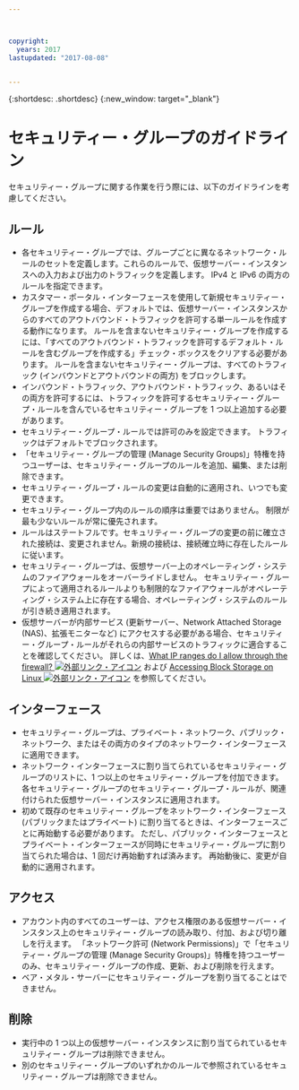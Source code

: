 ```yaml
---



copyright:
  years: 2017
lastupdated: "2017-08-08"


---
```


{:shortdesc: .shortdesc}
{:new_window: target="_blank"}

# セキュリティー・グループのガイドライン
セキュリティー・グループに関する作業を行う際には、以下のガイドラインを考慮してください。

## ルール

* 各セキュリティー・グループでは、グループごとに異なるネットワーク・ルールのセットを定義します。これらのルールで、仮想サーバー・インスタンスへの入力および出力のトラフィックを定義します。 IPv4 と IPv6 の両方のルールを指定できます。
* カスタマー・ポータル・インターフェースを使用して新規セキュリティー・グループを作成する場合、デフォルトでは、仮想サーバー・インスタンスからのすべてのアウトバウンド・トラフィックを許可する単一ルールを作成する動作になります。 ルールを含まないセキュリティー・グループを作成するには、「すべてのアウトバウンド・トラフィックを許可するデフォルト・ルールを含むグループを作成する」チェック・ボックスをクリアする必要があります。 ルールを含まないセキュリティー・グループは、すべてのトラフィック (インバウンドとアウトバウンドの両方) をブロックします。
* インバウンド・トラフィック、アウトバウンド・トラフィック、あるいはその両方を許可するには、トラフィックを許可するセキュリティー・グループ・ルールを含んでいるセキュリティー・グループを 1 つ以上追加する必要があります。 
* セキュリティー・グループ・ルールでは許可のみを設定できます。 トラフィックはデフォルトでブロックされます。
* 「セキュリティー・グループの管理 (Manage Security Groups)」特権を持つユーザーは、セキュリティー・グループのルールを追加、編集、または削除できます。 
* セキュリティー・グループ・ルールの変更は自動的に適用され、いつでも変更できます。
* セキュリティー・グループ内のルールの順序は重要ではありません。 制限が最も少ないルールが常に優先されます。
* ルールはステートフルです。セキュリティー・グループの変更の前に確立された接続は、変更されません。新規の接続は、接続確立時に存在したルールに従います。
* セキュリティー・グループは、仮想サーバー上のオペレーティング・システムのファイアウォールをオーバーライドしません。 セキュリティー・グループによって適用されるルールよりも制限的なファイアウォールがオペレーティング・システム上に存在する場合、オペレーティング・システムのルールが引き続き適用されます。
* 仮想サーバーが内部サービス (更新サーバー、Network Attached Storage (NAS)、拡張モニターなど) にアクセスする必要がある場合、セキュリティー・グループ・ルールがそれらの内部サービスのトラフィックに適合することを確認してください。 詳しくは、[What IP ranges do I allow through the firewall? ![外部リンク・アイコン](../../icons/launch-glyph.svg "外部リンク・アイコン")](https://knowledgelayer.softlayer.com/faqs/6#154) および [Accessing Block Storage on Linux ![外部リンク・アイコン](../../icons/launch-glyph.svg "外部リンク・アイコン")](https://knowledgelayer.softlayer.com/procedure/block-storage-linux) を参照してください。

## インターフェース

* セキュリティー・グループは、プライベート・ネットワーク、パブリック・ネットワーク、またはその両方のタイプのネットワーク・インターフェースに適用できます。
* ネットワーク・インターフェースに割り当てられているセキュリティー・グループのリストに、1 つ以上のセキュリティー・グループを付加できます。 各セキュリティー・グループのセキュリティー・グループ・ルールが、関連付けられた仮想サーバー・インスタンスに適用されます。 
* 初めて既存のセキュリティー・グループをネットワーク・インターフェース (パブリックまたはプライベート) に割り当てるときは、インターフェースごとに再始動する必要があります。  ただし、パブリック・インターフェースとプライベート・インターフェースが同時にセキュリティー・グループに割り当てられた場合は、1 回だけ再始動すれば済みます。  再始動後に、変更が自動的に適用されます。

## アクセス
 
* アカウント内のすべてのユーザーは、アクセス権限のある仮想サーバー・インスタンス上のセキュリティー・グループの読み取り、付加、および切り離しを行えます。 「ネットワーク許可 (Network Permissions)」で「セキュリティー・グループの管理 (Manage Security Groups)」特権を持つユーザーのみ、セキュリティー・グループの作成、更新、および削除を行えます。
* ベア・メタル・サーバーにセキュリティー・グループを割り当てることはできません。

## 削除

* 実行中の 1 つ以上の仮想サーバー・インスタンスに割り当てられているセキュリティー・グループは削除できません。
* 別のセキュリティー・グループのいずれかのルールで参照されているセキュリティー・グループは削除できません。 
